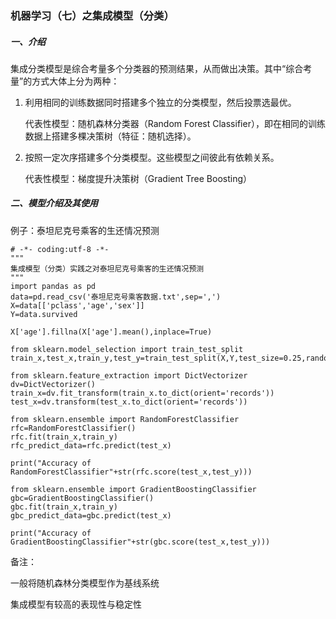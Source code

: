 ### 机器学习（七）之集成模型（分类）

##### 一、介绍

集成分类模型是综合考量多个分类器的预测结果，从而做出决策。其中“综合考量”的方式大体上分为两种：

1. 利用相同的训练数据同时搭建多个独立的分类模型，然后投票选最优。

   代表性模型：随机森林分类器（Random Forest Classifier），即在相同的训练数据上搭建多棵决策树（特征：随机选择）。

2. 按照一定次序搭建多个分类模型。这些模型之间彼此有依赖关系。

   代表性模型：梯度提升决策树（Gradient Tree Boosting）

##### 二、模型介绍及其使用

例子：泰坦尼克号乘客的生还情况预测

```
# -*- coding:utf-8 -*-
"""
集成模型（分类）实践之对泰坦尼克号乘客的生还情况预测
"""
import pandas as pd
data=pd.read_csv('泰坦尼克号乘客数据.txt',sep=',')
X=data[['pclass','age','sex']]
Y=data.survived

X['age'].fillna(X['age'].mean(),inplace=True)

from sklearn.model_selection import train_test_split
train_x,test_x,train_y,test_y=train_test_split(X,Y,test_size=0.25,random_state=33)

from sklearn.feature_extraction import DictVectorizer
dv=DictVectorizer()
train_x=dv.fit_transform(train_x.to_dict(orient='records'))
test_x=dv.transform(test_x.to_dict(orient='records'))

from sklearn.ensemble import RandomForestClassifier
rfc=RandomForestClassifier()
rfc.fit(train_x,train_y)
rfc_predict_data=rfc.predict(test_x)

print("Accuracy of RandomForestClassifier"+str(rfc.score(test_x,test_y)))

from sklearn.ensemble import GradientBoostingClassifier
gbc=GradientBoostingClassifier()
gbc.fit(train_x,train_y)
gbc_predict_data=gbc.predict(test_x)

print("Accuracy of GradientBoostingClassifier"+str(gbc.score(test_x,test_y)))
```

备注：

一般将随机森林分类模型作为基线系统

集成模型有较高的表现性与稳定性